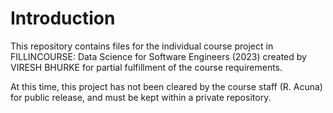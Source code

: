 # Introduction
This repository contains files for the individual course project in FILLINCOURSE: Data Science for Software Engineers (2023) created by VIRESH BHURKE for partial fulfillment of the course requirements.

At this time, this project has not been cleared by the course staff (R. Acuna) for public release, and must be kept within a private repository.
